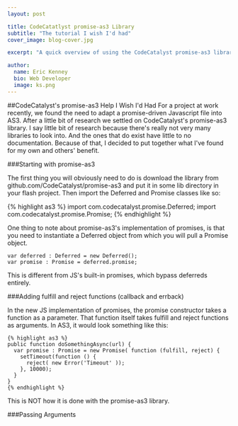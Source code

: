 ```yaml
---
layout: post

title: CodeCatatlyst promise-as3 Library
subtitle: "The tutorial I wish I'd had"
cover_image: blog-cover.jpg

excerpt: "A quick overview of using the CodeCatalyst promise-as3 library and all of the tips I wish I'd had when I picked it up."

author:
  name: Eric Kenney
  bio: Web Developer
  image: ks.png
---
```


##CodeCatalyst's promise-as3 Help I Wish I'd Had
For a project at work recently, we found the need to adapt a promise-driven Javascript file into AS3. After a little bit of research we settled on CodeCatalyst's promise-as3 library. I say little bit of research because there's really not very many libraries to look into. And the ones that do exist have little to no documentation. Because of that, I decided to put together what I've found for my own and others' benefit.

###Starting with promise-as3

The first thing you will obviously need to do is download the library from github.com/CodeCatalyst/promise-as3 and put it in some lib directory in your flash project. Then import the Deferred and Promise classes like so:

{% highlight as3 %}
import com.codecatalyst.promise.Deferred;
import com.codecatalyst.promise.Promise;
{% endhighlight %}

One thing to note about promise-as3's implementation of promises, is that you need to instantiate a Deferred object from which you will pull a Promise object.

    var deferred : Deferred = new Deferred();
    var promise : Promise = deferred.promise;

This is different from JS's built-in promises, which bypass deferreds entirely.

###Adding fulfill and reject functions (callback and errback)

In the new JS implementation of promises, the promise constructor takes a function as a parameter. That function itself takes fulfill and reject functions as arguments. In AS3, it would look something like this:

    {% highlight as3 %}
    public function doSomethingAsync(url) {
      var promise : Promise = new Promise( function (fulfill, reject) {
        setTimeout(function () {
          reject( new Error('Timeout' ));
        }, 10000);
      }
    }
    {% endhighlight %}

This is NOT how it is done with the promise-as3 library.

###Passing Arguments

